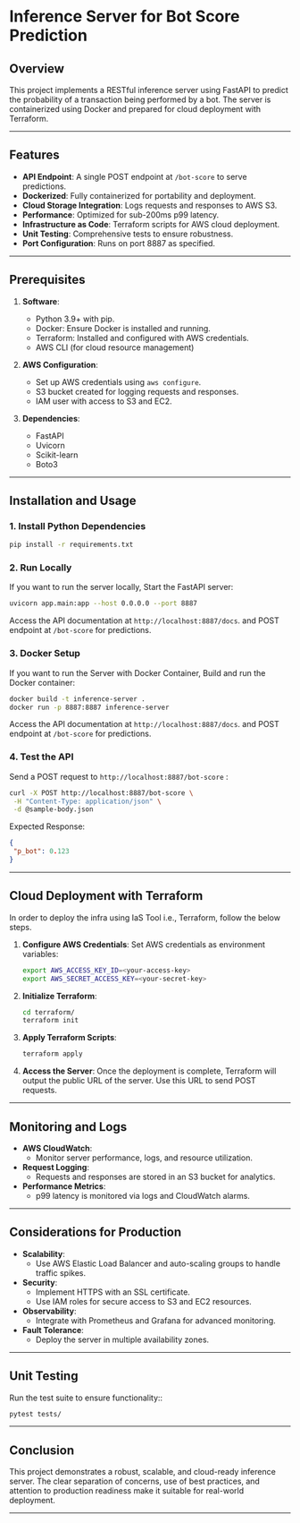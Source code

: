 # Inference Server for Bot Score Prediction

## Overview
This project implements a RESTful inference server using FastAPI to predict the probability of a transaction being performed by a bot. The server is containerized using Docker and prepared for cloud deployment with Terraform.

---

## Features
- **API Endpoint**: A single POST endpoint at `/bot-score` to serve predictions.
- **Dockerized**: Fully containerized for portability and deployment.
- **Cloud Storage Integration**: Logs requests and responses to AWS S3.
- **Performance**: Optimized for sub-200ms p99 latency.
- **Infrastructure as Code**: Terraform scripts for AWS cloud deployment.
- **Unit Testing**: Comprehensive tests to ensure robustness.
- **Port Configuration**: Runs on port 8887 as specified.

---

## Prerequisites
1. **Software**:
   - Python 3.9+ with pip.
   - Docker: Ensure Docker is installed and running.
   - Terraform: Installed and configured with AWS credentials.
   - AWS CLI (for cloud resource management)

2. **AWS Configuration**:
   - Set up AWS credentials using `aws configure`.
   - S3 bucket created for logging requests and responses.
   - IAM user with access to S3 and EC2.
     
3. **Dependencies**:
   - FastAPI
   - Uvicorn
   - Scikit-learn
   - Boto3

---

## Installation and Usage

### 1. Install Python Dependencies
```bash
pip install -r requirements.txt
```

### 2. Run Locally
If you want to run the server locally, Start the FastAPI server:
```bash
uvicorn app.main:app --host 0.0.0.0 --port 8887
```
Access the API documentation at `http://localhost:8887/docs`. and POST endpoint at `/bot-score` for predictions.

### 3. Docker Setup
If you want to run the Server with Docker Container, Build and run the Docker container:
```bash
docker build -t inference-server .
docker run -p 8887:8887 inference-server
```
Access the API documentation at `http://localhost:8887/docs`. and POST endpoint at `/bot-score` for predictions.

### 4. Test the API
Send a POST request to `http://localhost:8887/bot-score` :
   ```bash
   curl -X POST http://localhost:8887/bot-score \
    -H "Content-Type: application/json" \
    -d @sample-body.json
   ```
Expected Response:
   ```json
   {
    "p_bot": 0.123
}
   ```
---

## Cloud Deployment with Terraform
In order to deploy the infra using IaS Tool i.e., Terraform, follow the below steps.
1. **Configure AWS Credentials**: Set AWS credentials as environment variables:
   ```bash
   export AWS_ACCESS_KEY_ID=<your-access-key>
   export AWS_SECRET_ACCESS_KEY=<your-secret-key>
   ```
2. **Initialize Terraform**:
   ```bash
   cd terraform/
   terraform init
   ```
3. **Apply Terraform Scripts**:
   ```bash
   terraform apply
   ```
4. **Access the Server**:
   Once the deployment is complete, Terraform will output the public URL of the server. Use this URL to send POST requests.

---

## Monitoring and Logs
  - **AWS CloudWatch**:
      - Monitor server performance, logs, and resource utilization.
  - **Request Logging**:
      - Requests and responses are stored in an S3 bucket for analytics.
  - **Performance Metrics**:
      - p99 latency is monitored via logs and CloudWatch alarms.

---

## Considerations for Production
  - **Scalability**:
      - Use AWS Elastic Load Balancer and auto-scaling groups to handle traffic spikes.
  - **Security**:
      - Implement HTTPS with an SSL certificate.
      - Use IAM roles for secure access to S3 and EC2 resources.
  - **Observability**:
      - Integrate with Prometheus and Grafana for advanced monitoring.
  - **Fault Tolerance**:
      - Deploy the server in multiple availability zones.
   
---

## Unit Testing
Run the test suite to ensure functionality::
```bash
pytest tests/
```
---

## Conclusion
This project demonstrates a robust, scalable, and cloud-ready inference server. The clear separation of concerns, use of best practices, and attention to production readiness make it suitable for real-world deployment.

---
